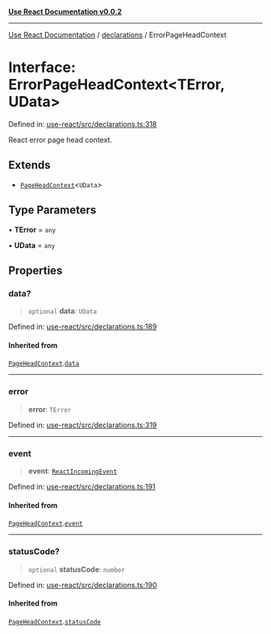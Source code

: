 [**Use React Documentation v0.0.2**](../../README.md)

***

[Use React Documentation](../../modules.md) / [declarations](../README.md) / ErrorPageHeadContext

# Interface: ErrorPageHeadContext\<TError, UData\>

Defined in: [use-react/src/declarations.ts:318](https://github.com/stonemjs/use-react/blob/0635de04acc6b3a5c28dcf07d1e12a39a8b5e0b9/src/declarations.ts#L318)

React error page head context.

## Extends

- [`PageHeadContext`](PageHeadContext.md)\<`UData`\>

## Type Parameters

• **TError** = `any`

• **UData** = `any`

## Properties

### data?

> `optional` **data**: `UData`

Defined in: [use-react/src/declarations.ts:189](https://github.com/stonemjs/use-react/blob/0635de04acc6b3a5c28dcf07d1e12a39a8b5e0b9/src/declarations.ts#L189)

#### Inherited from

[`PageHeadContext`](PageHeadContext.md).[`data`](PageHeadContext.md#data)

***

### error

> **error**: `TError`

Defined in: [use-react/src/declarations.ts:319](https://github.com/stonemjs/use-react/blob/0635de04acc6b3a5c28dcf07d1e12a39a8b5e0b9/src/declarations.ts#L319)

***

### event

> **event**: [`ReactIncomingEvent`](../type-aliases/ReactIncomingEvent.md)

Defined in: [use-react/src/declarations.ts:191](https://github.com/stonemjs/use-react/blob/0635de04acc6b3a5c28dcf07d1e12a39a8b5e0b9/src/declarations.ts#L191)

#### Inherited from

[`PageHeadContext`](PageHeadContext.md).[`event`](PageHeadContext.md#event)

***

### statusCode?

> `optional` **statusCode**: `number`

Defined in: [use-react/src/declarations.ts:190](https://github.com/stonemjs/use-react/blob/0635de04acc6b3a5c28dcf07d1e12a39a8b5e0b9/src/declarations.ts#L190)

#### Inherited from

[`PageHeadContext`](PageHeadContext.md).[`statusCode`](PageHeadContext.md#statuscode)
